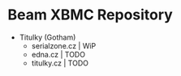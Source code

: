 Beam XBMC Repository
===========================

* Titulky (Gotham)
  * serialzone.cz | WiP
  * edna.cz | TODO
  * titulky.cz | TODO
